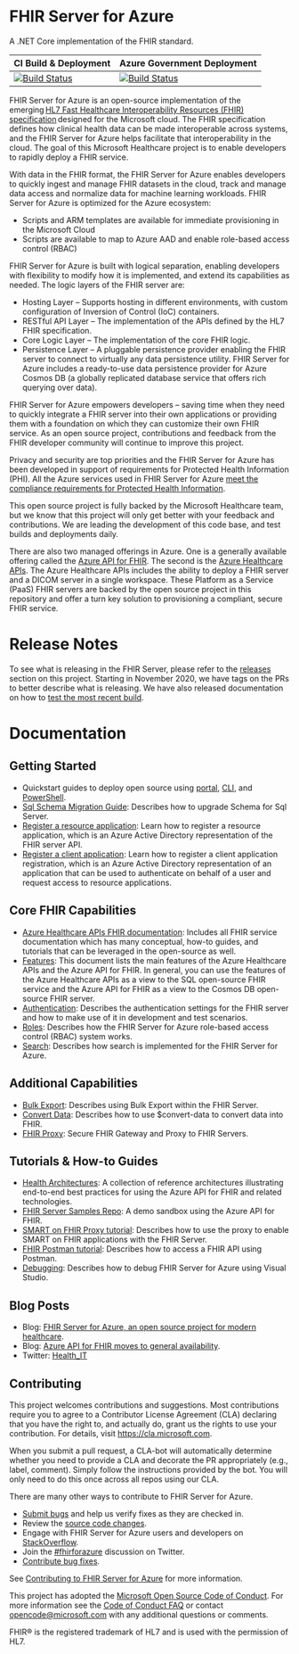 # FHIR Server for Azure

A .NET Core implementation of the FHIR standard.

| CI Build & Deployment | Azure Government Deployment |
|---|---|
| [![Build Status](https://microsofthealthoss.visualstudio.com/FhirServer/_apis/build/status/CI%20Build%20%26%20Deploy?branchName=master)](https://microsofthealthoss.visualstudio.com/FhirServer/_build/latest?definitionId=27&branchName=master) | [![Build Status](https://microsofthealthoss.visualstudio.com/FhirServer/_apis/build/status/CI%20Deployment%20MAG?branchName=master)](https://microsofthealthoss.visualstudio.com/FhirServer/_build/latest?definitionId=28&branchName=master)

FHIR Server for Azure is an open-source implementation of the emerging [HL7 Fast Healthcare Interoperability Resources (FHIR) specification](https://www.hl7.org/fhir/) designed for the Microsoft cloud. The FHIR specification defines how clinical health data can be made interoperable across systems, and the FHIR Server for Azure helps facilitate that interoperability in the cloud. The goal of this Microsoft Healthcare project is to enable developers to rapidly deploy a FHIR service.
 
With data in the FHIR format, the FHIR Server for Azure enables developers to quickly ingest and manage FHIR datasets in the cloud, track and manage data access and normalize data for machine learning workloads. FHIR Server for Azure is optimized for the Azure ecosystem: 
* Scripts and ARM templates are available for immediate provisioning in the Microsoft Cloud 
* Scripts are available to map to Azure AAD and enable role-based access control (RBAC) 

FHIR Server for Azure is built with logical separation, enabling developers with flexibility to modify how it is implemented, and extend its capabilities as needed. The logic layers of the FHIR server are:

* Hosting Layer – Supports hosting in different environments, with custom configuration of Inversion of Control (IoC) containers.
* RESTful API Layer – The implementation of the APIs defined by the HL7 FHIR specification.
* Core Logic Layer – The implementation of the core FHIR logic.
* Persistence Layer – A pluggable persistence provider enabling the FHIR server to connect to virtually any data persistence utility. FHIR Server for Azure includes a ready-to-use data persistence provider for Azure Cosmos DB (a globally replicated database service that offers rich querying over data).

FHIR Server for Azure empowers developers – saving time when they need to quickly integrate a FHIR server into their own applications or providing them with a foundation on which they can customize their own FHIR service. As an open source project, contributions and feedback from the FHIR developer community will continue to improve this project.

Privacy and security are top priorities and the FHIR Server for Azure has been developed in support of requirements for Protected Health Information (PHI). All the Azure services used in FHIR Server for Azure [meet the compliance requirements for Protected Health Information](https://www.microsoft.com/en-us/trustcenter/compliance/complianceofferings).

This open source project is fully backed by the Microsoft Healthcare team, but we know that this project will only get better with your feedback and contributions. We are leading the development of this code base, and test builds and deployments daily.

There are also two managed offerings in Azure. One is a generally available offering called the [Azure API for FHIR](https://docs.microsoft.com/en-us/azure/healthcare-apis/azure-api-for-fhir/). The second is the [Azure Healthcare APIs](https://azure.microsoft.com/en-us/services/healthcare-apis/). The Azure Healthcare APIs includes the ability to deploy a FHIR server and a DICOM server in a single workspace. These Platform as a Service (PaaS) FHIR servers are backed by the open source project in this repository and offer a turn key solution to provisioning a compliant, secure FHIR service. 

# Release Notes
To see what is releasing in the FHIR Server, please refer to the [releases](https://github.com/microsoft/fhir-server/releases) section on this project. Starting in November 2020, we have tags on the PRs to better describe what is releasing. We have also released documentation on how to [test the most recent build](docs/Testing-Releases.md). 

# Documentation

## Getting Started
- Quickstart guides to deploy open source using [portal](docs/QuickstartDeployPortal.md), [CLI](docs/QuickstartDeployCLI.md), and [PowerShell](docs/QuickstartDeployPowershell.md).
- [Sql Schema Migration Guide](docs/SchemaMigrationGuide.md): Describes how to upgrade Schema for Sql Server.
- [Register a resource application](docs/Register-Resource-Application.md): Learn how to register a resource application, which is an Azure Active Directory representation of the FHIR server API.
- [Register a client application](docs/Register-Client-Application.md): Learn how to register a client application registration, which is an Azure Active Directory representation of an application that can be used to authenticate on behalf of a user and request access to resource applications.

## Core FHIR Capabilities
- [Azure Healthcare APIs FHIR documentation](https://docs.microsoft.com/azure/healthcare-apis/fhir/): Includes all FHIR service documentation which has many conceptual, how-to guides, and tutorials that can be leveraged in the open-source as well.
- [Features](https://docs.microsoft.com/azure/healthcare-apis/fhir-features-supported): This document lists the main features of the Azure Healthcare APIs and the Azure API for FHIR. In general, you can use the features of the Azure Healthcare APIs as a view to the SQL open-source FHIR service and the Azure API for FHIR as a view to the Cosmos DB open-source FHIR server.
- [Authentication](docs/Authentication.md): Describes the authentication settings for the FHIR server and how to make use of it in development and test scenarios.
- [Roles](docs/Roles.md): Describes how the FHIR Server for Azure role-based access control (RBAC) system works.
- [Search](docs/SearchArchitecture.md): Describes how search is implemented for the FHIR Server for Azure.

## Additional Capabilities
- [Bulk Export](docs/BulkExport.md): Describes using Bulk Export within the FHIR Server.
- [Convert Data](docs/ConvertDataOperation.md): Describes how to use $convert-data to convert data into FHIR.
- [FHIR Proxy](https://github.com/microsoft/fhir-proxy): Secure FHIR Gateway and Proxy to FHIR Servers.

## Tutorials & How-to Guides
- [Health Architectures](https://aka.ms/healtharchitectures): A collection of reference architectures illustrating end-to-end best practices for using the Azure API for FHIR and related technologies.
- [FHIR Server Samples Repo](https://github.com/Microsoft/fhir-server-samples): A demo sandbox using the Azure API for FHIR.
- [SMART on FHIR Proxy tutorial](docs/SMARTonFHIR.md): Describes how to use the proxy to enable SMART on FHIR applications with the FHIR Server.
- [FHIR Postman tutorial](https://docs.microsoft.com/azure/healthcare-apis/access-fhir-postman-tutorial): Describes how to access a FHIR API using Postman.
- [Debugging](docs/HowToDebug.md): Describes how to debug FHIR Server for Azure using Visual Studio.

## Blog Posts
* Blog: [FHIR Server for Azure, an open source project for modern healthcare](https://cloudblogs.microsoft.com/industry-blog/health/2018/11/12/fhir-server-for-azure-an-open-source-project-for-cloud-based-health-solutions/).
* Blog: [Azure API for FHIR moves to general availability](https://azure.microsoft.com/en-us/blog/azure-api-for-fhir-moves-to-general-availability/).
* Twitter: [Health_IT](https://twitter.com/Health_IT)

## Contributing
This project welcomes contributions and suggestions.  Most contributions require you to agree to a
Contributor License Agreement (CLA) declaring that you have the right to, and actually do, grant us
the rights to use your contribution. For details, visit https://cla.microsoft.com.

When you submit a pull request, a CLA-bot will automatically determine whether you need to provide
a CLA and decorate the PR appropriately (e.g., label, comment). Simply follow the instructions
provided by the bot. You will only need to do this once across all repos using our CLA.

There are many other ways to contribute to FHIR Server for Azure.
* [Submit bugs](https://github.com/Microsoft/fhir-server/issues) and help us verify fixes as they are checked in.
* Review the [source code changes](https://github.com/Microsoft/fhir-server/pulls).
* Engage with FHIR Server for Azure users and developers on [StackOverflow](https://stackoverflow.com/questions/tagged/fhir-server-for-azure).
* Join the [#fhirforazure](https://twitter.com/hashtag/fhirserverforazure?f=tweets&vertical=default) discussion on Twitter.
* [Contribute bug fixes](CONTRIBUTING.md).

See [Contributing to FHIR Server for Azure](CONTRIBUTING.md) for more information.

This project has adopted the [Microsoft Open Source Code of Conduct](https://opensource.microsoft.com/codeofconduct/).
For more information see the [Code of Conduct FAQ](https://opensource.microsoft.com/codeofconduct/faq/) or
contact [opencode@microsoft.com](mailto:opencode@microsoft.com) with any additional questions or comments.

FHIR&reg; is the registered trademark of HL7 and is used with the permission of HL7. 

